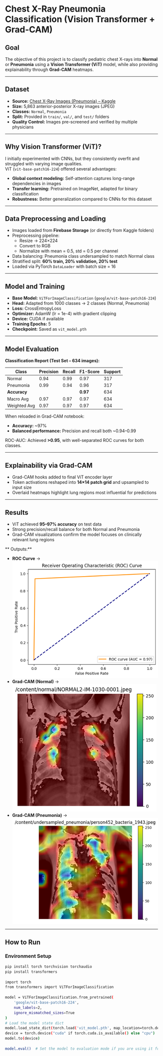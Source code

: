 # Chest X-Ray Pneumonia Classification (Vision Transformer + Grad-CAM)

## Goal

The objective of this project is to classify pediatric chest X-rays into **Normal** or **Pneumonia** using a **Vision Transformer (ViT)** model, while also providing explainability through **Grad-CAM** heatmaps.

---

## Dataset

- **Source:** [Chest X-Ray Images (Pneumonia) – Kaggle](https://www.kaggle.com/datasets/paultimothymooney/chest-xray-pneumonia)
- **Size:** 5,863 anterior-posterior X-ray images (JPEG)
- **Classes:** `Normal`, `Pneumonia`
- **Split:** Provided in `train/`, `val/`, and `test/` folders
- **Quality Control:** Images pre-screened and verified by multiple physicians

---

## Why Vision Transformer (ViT)?

I initially experimented with CNNs, but they consistently overfit and struggled with varying image qualities.  
ViT (`vit-base-patch16-224`) offered several advantages:

- **Global context modeling:** Self-attention captures long-range dependencies in images
- **Transfer learning:** Pretrained on ImageNet, adapted for binary classification
- **Robustness:** Better generalization compared to CNNs for this dataset

---

## Data Preprocessing and Loading

- Images loaded from **Firebase Storage** (or directly from Kaggle folders)
- Preprocessing pipeline:
  - Resize → 224×224
  - Convert to RGB
  - Normalize with mean = 0.5, std = 0.5 per channel
- Data balancing: Pneumonia class undersampled to match Normal class
- Stratified split: **60% train, 20% validation, 20% test**
- Loaded via PyTorch `DataLoader` with batch size = 16

---

## Model and Training

- **Base Model:** `ViTForImageClassification` (`google/vit-base-patch16-224`)
- **Head:** Adapted from 1000 classes → 2 classes (Normal, Pneumonia)
- **Loss:** CrossEntropyLoss
- **Optimizer:** AdamW (lr = 1e-4) with gradient clipping
- **Device:** CUDA if available
- **Training Epochs:** 5
- **Checkpoint:** Saved as `vit_model.pth`

---

## Model Evaluation

**Classification Report (Test Set – 634 images):**

| Class        | Precision | Recall | F1-Score | Support |
| ------------ | --------- | ------ | -------- | ------- |
| Normal       | 0.94      | 0.99   | 0.97     | 317     |
| Pneumonia    | 0.99      | 0.94   | 0.96     | 317     |
| **Accuracy** |           |        | **0.97** | 634     |
| Macro Avg    | 0.97      | 0.97   | 0.97     | 634     |
| Weighted Avg | 0.97      | 0.97   | 0.97     | 634     |

When reloaded in Grad-CAM notebook:

- **Accuracy:** ~97%
- **Balanced performance:** Precision and recall both ~0.94–0.99

ROC-AUC: Achieved **>0.95**, with well-separated ROC curves for both classes.  

---

## Explainability via Grad-CAM

- Grad-CAM hooks added to final ViT encoder layer
- Token activations reshaped into **14×14 patch grid** and upsampled to input size
- Overlaid heatmaps highlight lung regions most influential for predictions

---

## Results

- ViT achieved **95–97% accuracy** on test data
- Strong precision/recall balance for both Normal and Pneumonia
- Grad-CAM visualizations confirm the model focuses on clinically relevant lung regions

** Outputs:**

- **ROC Curve** → ![ROC Curve](assets/roc_curve.png)
- **Grad-CAM (Normal)** → ![Grad-CAM Normal](assets/gradcam_normal.png)
- **Grad-CAM (Pneumonia)** → ![Grad-CAM Pneumonia](assets/gradcam_pneumonia.png)

---

## How to Run

### Environment Setup

```bash
pip install torch torchvision torchaudio
pip install transformers

import torch
from transformers import ViTForImageClassification

model = ViTForImageClassification.from_pretrained(
    'google/vit-base-patch16-224',
    num_labels=2,
    ignore_mismatched_sizes=True
)
# Load the model state dict
model.load_state_dict(torch.load('vit_model.pth', map_location=torch.device('cpu')))
device = torch.device("cuda" if torch.cuda.is_available() else "cpu")
model.to(device)

model.eval()  # Set the model to evaluation mode if you are using it for inference

```



